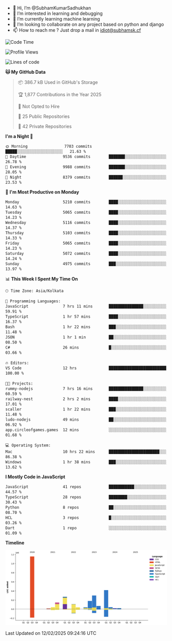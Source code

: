 - 👋 Hi, I’m @SubhamKumarSadhukhan
- 👀 I’m interested in learning and debugging
- 🌱 I’m currently learning machine learning
- 💞️ I’m looking to collaborate on any project based on python and django
- 📫 How to reach me ?
      Just drop a mail in idiot@subhamsk.cf

<!---
SubhamKumarSadhukhan/SubhamKumarSadhukhan is a ✨ special ✨ repository because its `README.md` (this file) appears on your GitHub profile.
You can click the Preview link to take a look at your changes.
--->


<!--START_SECTION:waka-->
![Code Time](http://img.shields.io/badge/Code%20Time-2%2C749%20hrs%2056%20mins-blue)

![Profile Views](http://img.shields.io/badge/Profile%20Views-0-blue)

![Lines of code](https://img.shields.io/badge/From%20Hello%20World%20I%27ve%20Written-2.8%20million%20lines%20of%20code-blue)

**🐱 My GitHub Data** 

> 📦 386.7 kB Used in GitHub's Storage 
 > 
> 🏆 1,877 Contributions in the Year 2025
 > 
> 🚫 Not Opted to Hire
 > 
> 📜 25 Public Repositories 
 > 
> 🔑 42 Private Repositories 
 > 
**I'm a Night 🦉** 

```text
🌞 Morning                7703 commits        █████░░░░░░░░░░░░░░░░░░░░   21.63 % 
🌆 Daytime                9536 commits        ███████░░░░░░░░░░░░░░░░░░   26.78 % 
🌃 Evening                9988 commits        ███████░░░░░░░░░░░░░░░░░░   28.05 % 
🌙 Night                  8379 commits        ██████░░░░░░░░░░░░░░░░░░░   23.53 % 
```
📅 **I'm Most Productive on Monday** 

```text
Monday                   5210 commits        ████░░░░░░░░░░░░░░░░░░░░░   14.63 % 
Tuesday                  5065 commits        ████░░░░░░░░░░░░░░░░░░░░░   14.23 % 
Wednesday                5116 commits        ████░░░░░░░░░░░░░░░░░░░░░   14.37 % 
Thursday                 5103 commits        ████░░░░░░░░░░░░░░░░░░░░░   14.33 % 
Friday                   5065 commits        ████░░░░░░░░░░░░░░░░░░░░░   14.23 % 
Saturday                 5072 commits        ████░░░░░░░░░░░░░░░░░░░░░   14.24 % 
Sunday                   4975 commits        ███░░░░░░░░░░░░░░░░░░░░░░   13.97 % 
```


📊 **This Week I Spent My Time On** 

```text
🕑︎ Time Zone: Asia/Kolkata

💬 Programming Languages: 
JavaScript               7 hrs 11 mins       ███████████████░░░░░░░░░░   59.91 % 
TypeScript               1 hr 57 mins        ████░░░░░░░░░░░░░░░░░░░░░   16.37 % 
Bash                     1 hr 22 mins        ███░░░░░░░░░░░░░░░░░░░░░░   11.48 % 
JSON                     1 hr 1 min          ██░░░░░░░░░░░░░░░░░░░░░░░   08.50 % 
C#                       26 mins             █░░░░░░░░░░░░░░░░░░░░░░░░   03.66 % 

🔥 Editors: 
VS Code                  12 hrs              █████████████████████████   100.00 % 

🐱‍💻 Projects: 
rummy-nodejs             7 hrs 16 mins       ███████████████░░░░░░░░░░   60.59 % 
railway-nest             2 hrs 2 mins        ████░░░░░░░░░░░░░░░░░░░░░   17.01 % 
scaller                  1 hr 22 mins        ███░░░░░░░░░░░░░░░░░░░░░░   11.48 % 
ludo-nodejs              49 mins             ██░░░░░░░░░░░░░░░░░░░░░░░   06.92 % 
app.circleofgames.games  12 mins             ░░░░░░░░░░░░░░░░░░░░░░░░░   01.68 % 

💻 Operating System: 
Mac                      10 hrs 22 mins      ██████████████████████░░░   86.38 % 
Windows                  1 hr 38 mins        ███░░░░░░░░░░░░░░░░░░░░░░   13.62 % 
```

**I Mostly Code in JavaScript** 

```text
JavaScript               41 repos            ███████████░░░░░░░░░░░░░░   44.57 % 
TypeScript               28 repos            ████████░░░░░░░░░░░░░░░░░   30.43 % 
Python                   8 repos             ██░░░░░░░░░░░░░░░░░░░░░░░   08.70 % 
HCL                      3 repos             █░░░░░░░░░░░░░░░░░░░░░░░░   03.26 % 
Dart                     1 repo              ░░░░░░░░░░░░░░░░░░░░░░░░░   01.09 % 
```



**Timeline**

![Lines of Code chart](https://raw.githubusercontent.com/SubhamKumarSadhukhan/SubhamKumarSadhukhan/main/assets/bar_graph.png)


 Last Updated on 12/02/2025 09:24:16 UTC
<!--END_SECTION:waka-->
